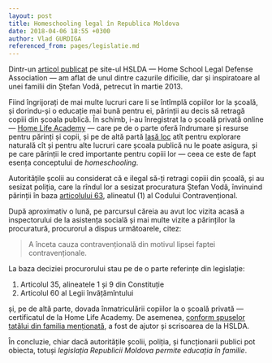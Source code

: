 ```yaml
---
layout: post
title: Homeschooling legal în Republica Moldova
date: 2018-04-06 18:55 +0300
author: Vlad GURDIGA
referenced_from: pages/legislatie.md
---
```


Dintr-un [articol
publicat](https://hslda.org/hs/international/moldova/201311170.asp) pe site-ul
HSLDA — Home School Legal Defense Association — am aflat de unul dintre cazurile
dificilie, dar și inspiratoare al unei familii din Ștefan Vodă, petrecut în
martie 2013.

Fiind îngrijorați de mai multe lucruri care li se întîmplă copiilor lor la
școală, și dorindu-și o educație mai bună pentru ei, părinții au decis să
retragă copiii din școala publică. În schimb, i-au înregistrat la o școală
privată online — [Home Life Academy](http://www.homelifeacademy.com/) — care pe
de o parte oferă îndrumare și resurse pentru părinți și copii, și pe de altă
partă [lasă loc](http://www.homelifeacademy.com/testing/) atît pentru explorare
naturală cît și pentru alte lucruri care școala publică nu le poate asigura, și
pe care părinții le cred importante pentru copiii lor — ceea ce este de fapt
esența conceptului de _homeschooling_.

Autoritățile școlii au considerat că e ilegal să-ți retragi copiii din școală,
și au sesizat poliția, care la rîndul lor a sesizat procuratura Ștefan Vodă,
învinuind părinții în baza [articolului
63](/legislatie#codul-contraven%C8%9Bional-cod-nr-218-din--24102008), alineatul
(1) al Codului Contravențional.

După aproximativ o lună, pe parcursul căreia au avut loc vizita acasă
a inspectorului de la asistența socială și mai multe vizite a părinților la
procuratură, procurorul a dispus următoarele, citez:

> A înceta cauza contravențională din motivul lipsei faptei contravenționale.

La baza deciziei procurorului stau pe de o parte referințe din legislație:

1. Articolul 35, alineatele 1 și 9 din Constituție
2. Articolul 60 al Legii învățămîntului

și, pe de altă parte, dovada înmatriculării copiilor la o școală privată
—  certificatul de la Home Life Academy. De asemenea, [conform spuselor tatălui
din familia menționată](https://moldovacrestina.md/pasi-pentru-educarea-copiilor-acasa-in-republica-moldova/),
a fost de ajutor și scrisoarea de la HSLDA.

În concluzie, chiar dacă autoritățile școlii, poliția, și funcționarii publici
pot obiecta, totuși _legislația Republicii Moldova permite educația în
familie_.
